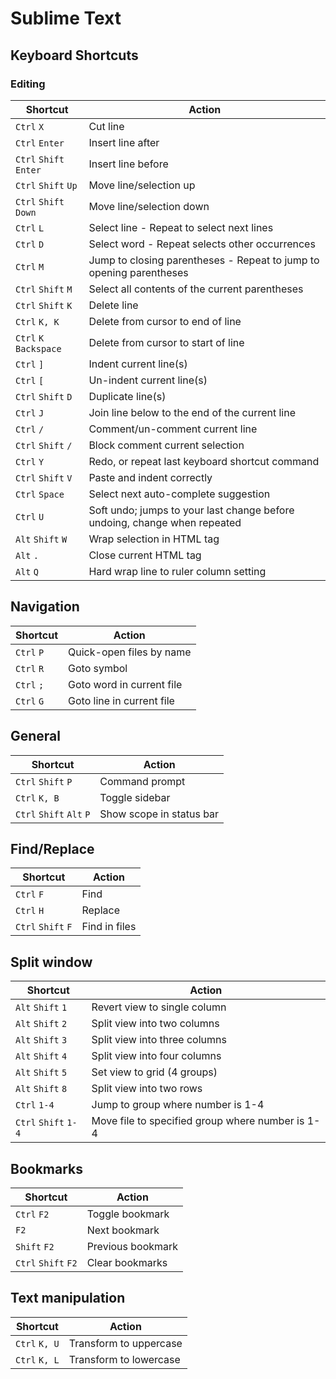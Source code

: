 # Sublime Text

Keyboard Shortcuts
------------------

### Editing

| Shortcut               | Action                                                                    |
|------------------------|---------------------------------------------------------------------------|
| `Ctrl` `X`             | Cut line                                                                  |
| `Ctrl` `Enter`         | Insert line after                                                         |
| `Ctrl` `Shift` `Enter` | Insert line before                                                        |
| `Ctrl` `Shift` `Up`    | Move line/selection up                                                    |
| `Ctrl` `Shift` `Down`  | Move line/selection down                                                  |
| `Ctrl` `L`             | Select line - Repeat to select next lines                                 |
| `Ctrl` `D`             | Select word - Repeat selects other occurrences                            |
| `Ctrl` `M`             | Jump to closing parentheses - Repeat to jump to opening parentheses       |
| `Ctrl` `Shift` `M`     | Select all contents of the current parentheses                            |
| `Ctrl` `Shift` `K`     | Delete line                                                               |
| `Ctrl` `K, K`          | Delete from cursor to end of line                                         |
| `Ctrl` `K` `Backspace` | Delete from cursor to start of line                                       |
| `Ctrl` `]`             | Indent current line(s)                                                    |
| `Ctrl` `[`             | Un-indent current line(s)                                                 |
| `Ctrl` `Shift` `D`     | Duplicate line(s)                                                         |
| `Ctrl` `J`             | Join line below to the end of the current line                            |
| `Ctrl` `/`             | Comment/un-comment current line                                           |
| `Ctrl` `Shift` `/`     | Block comment current selection                                           |
| `Ctrl` `Y`             | Redo, or repeat last keyboard shortcut command                            |
| `Ctrl` `Shift` `V`     | Paste and indent correctly                                                |
| `Ctrl` `Space`         | Select next auto-complete suggestion                                      |
| `Ctrl` `U`             | Soft undo; jumps to your last change before undoing, change when repeated |
| `Alt` `Shift` `W`      | Wrap selection in HTML tag                                                |
| `Alt` `.`              | Close current HTML tag                                                    |
| `Alt` `Q`              | Hard wrap line to ruler column setting                                    |

Navigation
------------------

| Shortcut   | Action                    | 
|------------|---------------------------| 
| `Ctrl` `P` | Quick-open files by name  | 
| `Ctrl` `R` | Goto symbol               | 
| `Ctrl` `;` | Goto word in current file | 
| `Ctrl` `G` | Goto line in current file |

General
------------------

| Shortcut                 | Action                   |                    
|--------------------------|--------------------------| 
| `Ctrl` `Shift` `P`       | Command prompt           |            
| `Ctrl` `K, B`            | Toggle sidebar           |            
| `Ctrl` `Shift` `Alt` `P` | Show scope in status bar |  

Find/Replace
------------------

| Shortcut           | Action        | 
|--------------------|---------------| 
| `Ctrl` `F`         | Find          | 
| `Ctrl` `H`         | Replace       | 
| `Ctrl` `Shift` `F` | Find in files | 

Split window
------------------

| Shortcut             | Action                                           |                                            
|----------------------|--------------------------------------------------| 
| `Alt` `Shift` `1`    | Revert view to single column                     |                      
| `Alt` `Shift` `2`    | Split view into two columns                      |                       
| `Alt` `Shift` `3`    | Split view into three columns                    |                     
| `Alt` `Shift` `4`    | Split view into four columns                     |                      
| `Alt` `Shift` `5`    | Set view to grid (4 groups)                      |                       
| `Alt` `Shift` `8`    | Split view into two rows                         |                          
| `Ctrl` `1-4`         | Jump to group where number is 1-4                |                 
| `Ctrl` `Shift` `1-4` | Move file to specified group where number is 1-4 |  

Bookmarks
------------------

| Shortcut            | Action            | 
|---------------------|-------------------| 
| `Ctrl` `F2`         | Toggle bookmark   | 
| `F2`                | Next bookmark     | 
| `Shift` `F2`        | Previous bookmark | 
| `Ctrl` `Shift` `F2` | Clear bookmarks   | 

Text manipulation
------------------

| Shortcut      | Action                 | 
|---------------|------------------------| 
| `Ctrl` `K, U` | Transform to uppercase | 
| `Ctrl` `K, L` | Transform to lowercase | 



